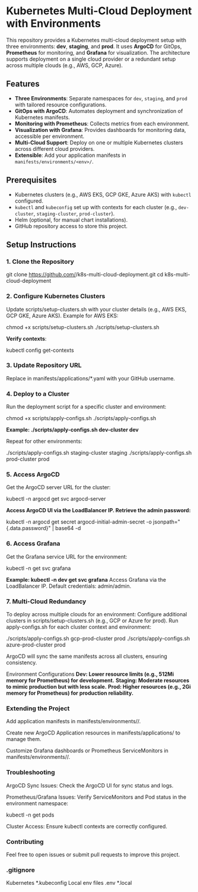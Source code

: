 # Kubernetes Multi-Cloud Deployment with Environments

This repository provides a Kubernetes multi-cloud deployment setup with three environments: **dev**, **staging**, and **prod**. It uses **ArgoCD** for GitOps, **Prometheus** for monitoring, and **Grafana** for visualization. The architecture supports deployment on a single cloud provider or a redundant setup across multiple clouds (e.g., AWS, GCP, Azure).

## Features
- **Three Environments**: Separate namespaces for `dev`, `staging`, and `prod` with tailored resource configurations.
- **GitOps with ArgoCD**: Automates deployment and synchronization of Kubernetes manifests.
- **Monitoring with Prometheus**: Collects metrics from each environment.
- **Visualization with Grafana**: Provides dashboards for monitoring data, accessible per environment.
- **Multi-Cloud Support**: Deploy on one or multiple Kubernetes clusters across different cloud providers.
- **Extensible**: Add your application manifests in `manifests/environments/<env>/`.

## Prerequisites
- Kubernetes clusters (e.g., AWS EKS, GCP GKE, Azure AKS) with `kubectl` configured.
- `kubectl` and `kubeconfig` set up with contexts for each cluster (e.g., `dev-cluster`, `staging-cluster`, `prod-cluster`).
- Helm (optional, for manual chart installations).
- GitHub repository access to store this project.

## Setup Instructions

### 1. Clone the Repository

git clone https://github.com/<your-username>/k8s-multi-cloud-deployment.git
cd k8s-multi-cloud-deployment


### 2. Configure Kubernetes Clusters
Update scripts/setup-clusters.sh with your cluster details (e.g., AWS EKS, GCP GKE, Azure AKS). Example for AWS EKS:

chmod +x scripts/setup-clusters.sh
./scripts/setup-clusters.sh

**Verify contexts**:

kubectl config get-contexts

### 3. Update Repository URL
Replace <your-username> in manifests/applications/*.yaml with your GitHub username.

### 4. Deploy to a Cluster
Run the deployment script for a specific cluster and environment:

chmod +x scripts/apply-configs.sh
./scripts/apply-configs.sh <context-name> <environment>

**Example: ./scripts/apply-configs.sh dev-cluster dev**

Repeat for other environments:

./scripts/apply-configs.sh staging-cluster staging
./scripts/apply-configs.sh prod-cluster prod

### 5. Access ArgoCD
Get the ArgoCD server URL for the cluster:

kubectl -n argocd get svc argocd-server

**Access ArgoCD UI via the LoadBalancer IP. Retrieve the admin password:**

kubectl -n argocd get secret argocd-initial-admin-secret -o jsonpath="{.data.password}" | base64 -d


### 6. Access Grafana
Get the Grafana service URL for the environment:

kubectl -n <environment> get svc grafana

**Example: kubectl -n dev get svc grafana**
Access Grafana via the LoadBalancer IP. Default credentials: admin/admin.

### 7. Multi-Cloud Redundancy
To deploy across multiple clouds for an environment:
Configure additional clusters in scripts/setup-clusters.sh (e.g., GCP or Azure for prod).
Run apply-configs.sh for each cluster context and environment:

./scripts/apply-configs.sh gcp-prod-cluster prod
./scripts/apply-configs.sh azure-prod-cluster prod

ArgoCD will sync the same manifests across all clusters, ensuring consistency.

Environment Configurations
**Dev: Lower resource limits (e.g., 512Mi memory for Prometheus) for development.**
**Staging: Moderate resources to mimic production but with less scale.**
**Prod: Higher resources (e.g., 2Gi memory for Prometheus) for production reliability.**

### Extending the Project
Add application manifests in manifests/environments/<env>/.

Create new ArgoCD Application resources in manifests/applications/ to manage them.

Customize Grafana dashboards or Prometheus ServiceMonitors in manifests/environments/<env>/.


### Troubleshooting
ArgoCD Sync Issues: Check the ArgoCD UI for sync status and logs.

Prometheus/Grafana Issues: Verify ServiceMonitors and Pod status in the environment namespace:

kubectl -n <environment> get pods

Cluster Access: Ensure kubectl contexts are correctly configured.

### Contributing
Feel free to open issues or submit pull requests to improve this project.


### .gitignore
Kubernetes
*.kubeconfig
Local env files
.env *.local